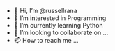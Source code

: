 - 👋 Hi, I’m @russellrana
- 👀 I’m interested in Programming
- 🌱 I’m currently learning Python
- 💞️ I’m looking to collaborate on ...
- 📫 How to reach me ...

<!---
russellrana/russellrana is a ✨ special ✨ repository because its `README.md` (this file) appears on your GitHub profile.
You can click the Preview link to take a look at your changes.
--->

